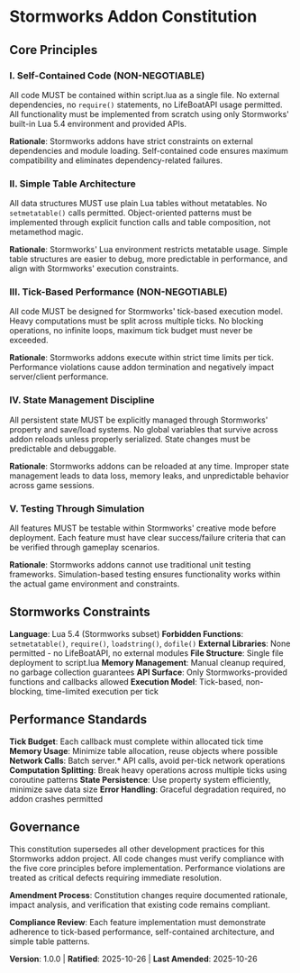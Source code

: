<!--
Sync Impact Report:
- Version change: Initial → 1.0.0
- New constitution for Stormworks addon project
- Added sections: Core Principles (5), Stormworks Constraints, Performance Standards
- Templates requiring updates: ✅ updated
  - plan-template.md: Updated technical context, constitution check, project structure
  - spec-template.md: Updated edge cases and functional requirements for Stormworks
  - tasks-template.md: Updated path conventions and task examples for single-file addon
- Implementation: ✅ completed
  - script.lua: Basic Stormworks addon structure with constitution compliance
- Follow-up TODOs: None - all placeholders filled, templates aligned
-->

# Stormworks Addon Constitution

## Core Principles

### I. Self-Contained Code (NON-NEGOTIABLE)

All code MUST be contained within script.lua as a single file. No external dependencies, no `require()` statements, no LifeBoatAPI usage permitted. All functionality must be implemented from scratch using only Stormworks' built-in Lua 5.4 environment and provided APIs.

**Rationale**: Stormworks addons have strict constraints on external dependencies and module loading. Self-contained code ensures maximum compatibility and eliminates dependency-related failures.

### II. Simple Table Architecture

All data structures MUST use plain Lua tables without metatables. No `setmetatable()` calls permitted. Object-oriented patterns must be implemented through explicit function calls and table composition, not metamethod magic.

**Rationale**: Stormworks' Lua environment restricts metatable usage. Simple table structures are easier to debug, more predictable in performance, and align with Stormworks' execution constraints.

### III. Tick-Based Performance (NON-NEGOTIABLE)

All code MUST be designed for Stormworks' tick-based execution model. Heavy computations must be split across multiple ticks. No blocking operations, no infinite loops, maximum tick budget must never be exceeded.

**Rationale**: Stormworks addons execute within strict time limits per tick. Performance violations cause addon termination and negatively impact server/client performance.

### IV. State Management Discipline

All persistent state MUST be explicitly managed through Stormworks' property and save/load systems. No global variables that survive across addon reloads unless properly serialized. State changes must be predictable and debuggable.

**Rationale**: Stormworks addons can be reloaded at any time. Improper state management leads to data loss, memory leaks, and unpredictable behavior across game sessions.

### V. Testing Through Simulation

All features MUST be testable within Stormworks' creative mode before deployment. Each feature must have clear success/failure criteria that can be verified through gameplay scenarios.

**Rationale**: Stormworks addons cannot use traditional unit testing frameworks. Simulation-based testing ensures functionality works within the actual game environment and constraints.

## Stormworks Constraints

**Language**: Lua 5.4 (Stormworks subset)
**Forbidden Functions**: `setmetatable()`, `require()`, `loadstring()`, `dofile()`
**External Libraries**: None permitted - no LifeBoatAPI, no external modules
**File Structure**: Single file deployment to script.lua
**Memory Management**: Manual cleanup required, no garbage collection guarantees
**API Surface**: Only Stormworks-provided functions and callbacks allowed
**Execution Model**: Tick-based, non-blocking, time-limited execution per tick

## Performance Standards

**Tick Budget**: Each callback must complete within allocated tick time
**Memory Usage**: Minimize table allocation, reuse objects where possible
**Network Calls**: Batch server.\* API calls, avoid per-tick network operations
**Computation Splitting**: Break heavy operations across multiple ticks using coroutine patterns
**State Persistence**: Use property system efficiently, minimize save data size
**Error Handling**: Graceful degradation required, no addon crashes permitted

## Governance

This constitution supersedes all other development practices for this Stormworks addon project. All code changes must verify compliance with the five core principles before implementation. Performance violations are treated as critical defects requiring immediate resolution.

**Amendment Process**: Constitution changes require documented rationale, impact analysis, and verification that existing code remains compliant.

**Compliance Review**: Each feature implementation must demonstrate adherence to tick-based performance, self-contained architecture, and simple table patterns.

**Version**: 1.0.0 | **Ratified**: 2025-10-26 | **Last Amended**: 2025-10-26
